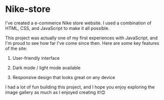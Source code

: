 # Nike-store
I've created a e-commerce Nike store website. I used a combination of HTML, CSS, and  JavaScript to make it all possible.

This project was actually one of my first experiences with JavaScript, and I'm proud to see how far I've come since then. Here are some key features of the site:

1. User-friendly interface 

2. Dark mode / light mode available

3. Responsive design that looks great on any device

I had a lot of fun building this project, and I hope you enjoy exploring the image gallery as much as I enjoyed creating it!😊

